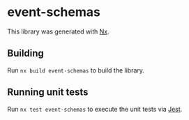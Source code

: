 # event-schemas

This library was generated with [Nx](https://nx.dev).

## Building

Run `nx build event-schemas` to build the library.

## Running unit tests

Run `nx test event-schemas` to execute the unit tests via [Jest](https://jestjs.io).
